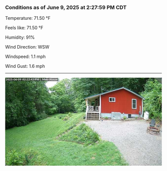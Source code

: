 ### Conditions as of June 9, 2025 at 2:27:59 PM CDT 

Temperature: 71.50 &deg;F

Feels like: 71.50 &deg;F

Humidity: 91%

Wind Direction: WSW

Windspeed: 1.1 mph

Wind Gust: 1.6 mph

---

<img src="./images/latest.jpeg"/>

